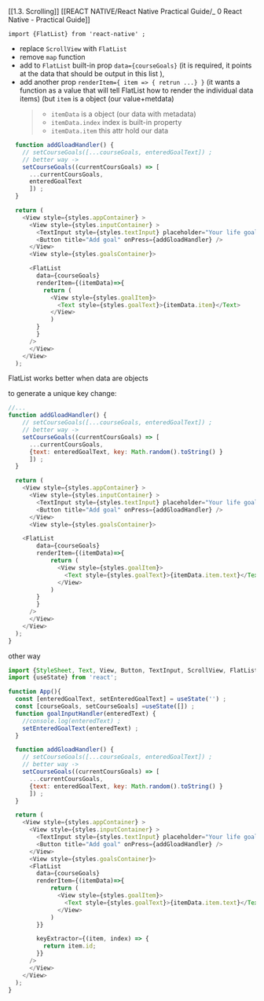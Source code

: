 [[1.3. Scrolling]]
[[REACT NATIVE/React Native Practical Guide/_ 0 React Native - Practical Guide]]

`import {FlatList} from 'react-native' ;`
- replace `ScrollView` with `FlatList`
- remove `map` function
- add to `FlatList` built-in prop `data={courseGoals}` (it is required, it points at the data that should be output in this list ),
- add another prop `renderItem={ item => { retrun ...} }` (it wants a function as a value that will tell FlatList how to render the individual data items) (but `item` is a object (our value+metdata)
 
  > - `itemData` is a object (our data with metadata)
  >  - `itemData.index` index is built-in property
  >  -  `itemData.item` this attr hold our data
  
```js
  function addGloadHandler() {
    // setCourseGoals([...courseGoals, enteredGoalText]) ;
    // better way ->
    setCourseGoals((currentCoursGoals) => [
      ...currentCoursGoals,
      enteredGoalText
      ]) ;
  }

  return (
    <View style={styles.appContainer} >
      <View style={styles.inputContainer} >
        <TextInput style={styles.textInput} placeholder="Your life goals!"     onChangeText={goalInputHandler}/>
        <Button title="Add goal" onPress={addGloadHandler} />
      </View>
      <View style={styles.goalsContainer}>

      <FlatList
        data={courseGoals}
        renderItem={(itemData)=>{
          return (
            <View style={styles.goalItem}>
              <Text style={styles.goalText}>{itemData.item}</Text>
            </View>
            )
        }
        }
      />
      </View>
    </View>
  );
```

FlatList works better when data are objects 

to generate a unique key
change:
```js
//...
function addGloadHandler() {
    // setCourseGoals([...courseGoals, enteredGoalText]) ;
    // better way ->
    setCourseGoals((currentCoursGoals) => [
      ...currentCoursGoals,
      {text: enteredGoalText, key: Math.random().toString() }
      ]) ;
  }

  return (
    <View style={styles.appContainer} >
      <View style={styles.inputContainer} >
        <TextInput style={styles.textInput} placeholder="Your life goals!"     onChangeText={goalInputHandler}/>
        <Button title="Add goal" onPress={addGloadHandler} />
      </View>
      <View style={styles.goalsContainer}>

	<FlatList
        data={courseGoals}
        renderItem={(itemData)=>{
            return (
              <View style={styles.goalItem}>
                <Text style={styles.goalText}>{itemData.item.text}</Text>
              </View>
            )
        }
        }
      />
      </View>
    </View>
  );
}
```


other way
```js
import {StyleSheet, Text, View, Button, TextInput, ScrollView, FlatList } from 'react-native';
import {useState} from 'react';

function App(){
  const [enteredGoalText, setEnteredGoalText] = useState('') ;
  const [courseGoals, setCourseGoals] =useState([]) ;
  function goalInputHandler(enteredText) {
    //console.log(enteredText) ;
    setEnteredGoalText(enteredText) ;
  }

  function addGloadHandler() {
    // setCourseGoals([...courseGoals, enteredGoalText]) ;
    // better way ->
    setCourseGoals((currentCoursGoals) => [
      ...currentCoursGoals,
      {text: enteredGoalText, key: Math.random().toString() }
      ]) ;
  }

  return (
    <View style={styles.appContainer} >
      <View style={styles.inputContainer} >
        <TextInput style={styles.textInput} placeholder="Your life goals!"     onChangeText={goalInputHandler}/>
        <Button title="Add goal" onPress={addGloadHandler} />
      </View>
      <View style={styles.goalsContainer}>
      <FlatList
        data={courseGoals}
        renderItem={(itemData)=>{
            return (
              <View style={styles.goalItem}>
                <Text style={styles.goalText}>{itemData.item.text}</Text>
              </View>
            )
        }}

        keyExtractor={(item, index) => {
          return item.id;
        }}
      />
      </View>
    </View>
  );
}
```








